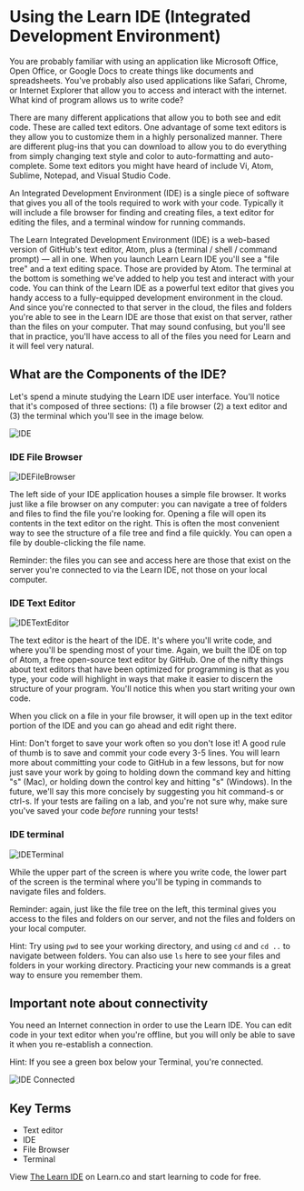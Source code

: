 # Using the Learn IDE (Integrated Development Environment)

You are probably familiar with using an application like Microsoft Office, Open Office, or Google Docs to create things like documents and spreadsheets. You've probably also used applications like Safari, Chrome, or Internet Explorer that allow you to access and interact with the internet. What kind of program allows us to write code?

There are many different applications that allow you to both see and edit code. These are called text editors. One advantage of some text editors is they allow you to customize them in a highly personalized manner. There are different plug-ins that you can download to allow you to do everything from simply changing text style and color to auto-formatting and auto-complete. Some text editors you might have heard of include Vi, Atom, Sublime, Notepad, and Visual Studio Code.

An Integrated Development Environment (IDE) is a single piece of software that gives you all of the tools required to work with your code. Typically it will include a file browser for finding and creating files, a text editor for editing the files, and a terminal window for running commands. 

The Learn Integrated Development Environment (IDE) is a web-based version of GitHub's text editor, Atom, plus a (terminal / shell / command prompt) — all in one. When you launch Learn Learn IDE you'll see a "file tree" and a text editing space. Those are provided by Atom. The terminal at the bottom is something we've added to help you test and interact with your code. You can think of the Learn IDE as a powerful text editor that gives you handy access to a fully-equipped development environment in the cloud. And since you're connected to that server in the cloud, the files and folders you're able to see in the Learn IDE are those that exist on that server, rather than the files on your computer. That may sound confusing, but you'll see that in practice, you'll have access to all of the files you need for Learn and it will feel very natural.

## What are the Components of the IDE?

Let's spend a minute studying the Learn IDE user interface. You'll notice that it's composed of three sections: (1) a file browser (2) a text editor and (3) the terminal which you'll see in the image below.

![IDE](https://s3.amazonaws.com/learn-verified/Screen+Shot+2016-04-15+at+3.48.17+PM.png)

### IDE File Browser

![IDEFileBrowser](https://s3.amazonaws.com/learn-verified/ILE-BrowserFile.png)

The left side of your IDE application houses a simple file browser. It works just like a file browser on any computer: you can navigate a tree of folders and files to find the file you're looking for. Opening a file will open its contents in the text editor on the right. This is often the most convenient way to see the structure of a file tree and find a file quickly. You can open a file by double-clicking the file name.

Reminder: the files you can see and access here are those that exist on the server you're connected to via the Learn IDE, not those on your local computer.

### IDE Text Editor

![IDETextEditor](https://s3.amazonaws.com/learn-verified/ILE-TextEditor.png)

The text editor is the heart of the IDE. It's where you'll write code, and where you'll be spending most of your time. Again, we built the IDE on top of Atom, a free open-source text editor by GitHub. One of the nifty things about text editors that have been optimized for programming is that as you type, your code will highlight in ways that make it easier to discern the structure of your program. You'll notice this when you start writing your own code.  

When you click on a file in your file browser, it will open up in the text editor portion of the IDE and you can go ahead and edit right there.

Hint: Don't forget to save your work often so you don't lose it! A good rule of thumb is to save and commit your code every 3-5 lines. You will learn more about committing your code to GitHub in a few lessons, but for now just save your work by going to holding down the command key and hitting "s" (Mac), or holding down the control key and hitting "s" (Windows). In the future, we'll say this more concisely by suggesting you hit command-s or ctrl-s. If your tests are failing on a lab, and you're not sure why, make sure you've saved your code _before_ running your tests!

### IDE terminal

![IDETerminal](https://s3.amazonaws.com/learn-verified/ILE-Console.png)

While the upper part of the screen is where you write code, the lower part of the screen is the terminal where you'll be typing in commands to navigate files and folders.

Reminder: again, just like the file tree on the left, this terminal gives you access to the files and folders on our server, and not the files and folders on your local computer.

Hint: Try using `pwd` to see your working directory, and using `cd` and `cd ..` to navigate between folders. You can also use `ls` here to see your files and folders in your working directory. Practicing your new commands is a great way to ensure you remember them.


## Important note about connectivity

You need an Internet connection in order to use the Learn IDE. You can edit code in your text editor when you're offline, but you will only be able to save it when you re-establish a connection.

Hint: If you see a green box below your Terminal, you're connected.  

![IDE Connected](https://s3.amazonaws.com/learn-verified/IDEConnected.png)

## Key Terms
- Text editor
- IDE
- File Browser
- Terminal



<p class='util--hide'>View <a href='https://learn.co/lessons/your-integrated-development-environment'>The Learn IDE</a> on Learn.co and start learning to code for free.</p>
